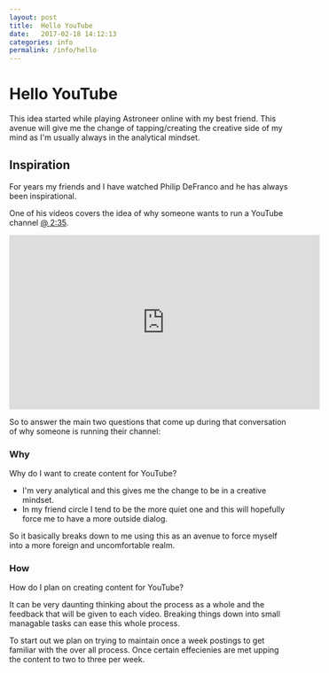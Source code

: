 ```yaml
---
layout: post
title:  Hello YouTube
date:   2017-02-18 14:12:13
categories: info
permalink: /info/hello
---
```


# Hello YouTube

This idea started while playing Astroneer online with my best friend. This avenue will give me the change of tapping/creating the creative side of my mind as I'm usually always in the analytical mindset.


## Inspiration

For years my friends and I have watched Philip DeFranco and he has always been inspirational.

One of his videos covers the idea of why someone wants to run a YouTube channel [@ 2:35](https://youtu.be/h_jdn_zpTmc?t=2m35s).

<iframe width="560" height="315" src="https://www.youtube.com/embed/h_jdn_zpTmc?t=2m35s" frameborder="0" allowfullscreen></iframe>

So to answer the main two questions that come up during that conversation of why someone is running their channel:

### Why

Why do I want to create content for YouTube?

* I'm very analytical and this gives me the change to be in a creative mindset.
* In my friend circle I tend to be the more quiet one and this will hopefully force me to have a more outside dialog.

So it basically breaks down to me using this as an avenue to force myself into a more foreign and uncomfortable realm. 

### How 

How do I plan on creating content for YouTube?

It can be very daunting thinking about the process as a whole and the feedback that will be given to each video. Breaking things down into small managable tasks can ease this whole process.

To start out we plan on trying to maintain once a week postings to get familiar with the over all process. Once certain effecienies are met upping the content to two to three per week.



